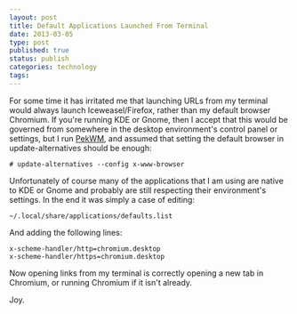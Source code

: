 ```yaml
--- 
layout: post 
title: Default Applications Launched From Terminal
date: 2013-03-05
type: post 
published: true 
status: publish
categories: technology
tags: 
---
```


For some time it has irritated me that launching URLs from my terminal
would always launch Iceweasel/Firefox, rather than my default browser
Chromium. If you're running KDE or Gnome, then I accept that this would
be governed from somewhere in the desktop environment's control panel or
settings, but I run [PekWM](http://www.pekwm.org "PekWM"), and assumed
that setting the default browser in update-alternatives should be
enough:

    # update-alternatives --config x-www-browser

Unfortunately of course many of the applications that I am using are
native to KDE or Gnome and probably are still respecting their
environment's settings. In the end it was simply a case of editing:

    ~/.local/share/applications/defaults.list

And adding the following lines:

    x-scheme-handler/http=chromium.desktop
    x-scheme-handler/https=chromium.desktop

Now opening links from my terminal is correctly opening a new tab in
Chromium, or running Chromium if it isn't already.

Joy.

